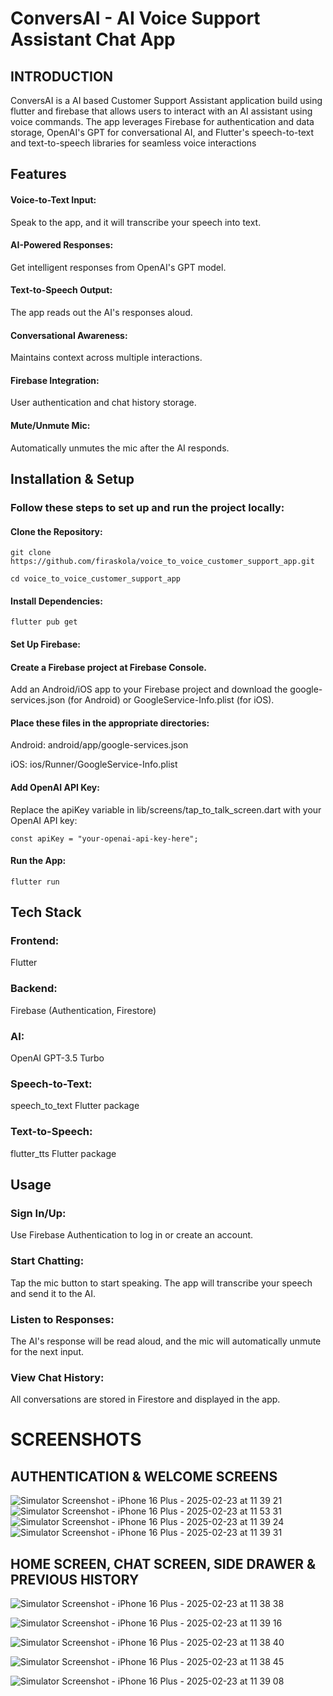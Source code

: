 # ConversAI - AI Voice Support Assistant Chat App
## INTRODUCTION

ConversAI is a AI based Customer Support Assistant application build using flutter and firebase that allows users to interact with an AI assistant using voice commands. The app leverages Firebase for authentication and data storage, OpenAI's GPT for conversational AI, and Flutter's speech-to-text and text-to-speech libraries for seamless voice interactions
## Features

#### Voice-to-Text Input:
Speak to the app, and it will transcribe your speech into text.
#### AI-Powered Responses:
Get intelligent responses from OpenAI's GPT model.
#### Text-to-Speech Output: 
The app reads out the AI's responses aloud.
#### Conversational Awareness:
Maintains context across multiple interactions.
#### Firebase Integration:
User authentication and chat history storage.
#### Mute/Unmute Mic:
Automatically unmutes the mic after the AI responds.

## Installation & Setup

### Follow these steps to set up and run the project locally:

#### Clone the Repository:

`git clone https://github.com/firaskola/voice_to_voice_customer_support_app.git`

`cd voice_to_voice_customer_support_app`

#### Install Dependencies:
`flutter pub get`
#### Set Up Firebase:
#### Create a Firebase project at Firebase Console.
Add an Android/iOS app to your Firebase project and download the google-services.json (for Android) or GoogleService-Info.plist (for iOS).

#### Place these files in the appropriate directories:
Android: android/app/google-services.json

iOS: ios/Runner/GoogleService-Info.plist

#### Add OpenAI API Key:
Replace the apiKey variable in lib/screens/tap_to_talk_screen.dart with your OpenAI API key:

`const apiKey = "your-openai-api-key-here";`

#### Run the App:
`flutter run`

## Tech Stack

### Frontend:
Flutter
### Backend:
Firebase (Authentication, Firestore)
### AI:
OpenAI GPT-3.5 Turbo
### Speech-to-Text:
speech_to_text Flutter package
### Text-to-Speech:
flutter_tts Flutter package


## Usage

### Sign In/Up:
Use Firebase Authentication to log in or create an account.
### Start Chatting:
Tap the mic button to start speaking. The app will transcribe your speech and send it to the AI.
### Listen to Responses:
The AI's response will be read aloud, and the mic will automatically unmute for the next input.
### View Chat History:
All conversations are stored in Firestore and displayed in the app.


# SCREENSHOTS

## AUTHENTICATION & WELCOME SCREENS
![Simulator Screenshot - iPhone 16 Plus - 2025-02-23 at 11 39 21](https://github.com/user-attachments/assets/cc835d7e-23bd-4701-a1c8-cedec74ff485) ![Simulator Screenshot - iPhone 16 Plus - 2025-02-23 at 11 53 31](https://github.com/user-attachments/assets/1892b169-e60f-4651-bd97-fa2d8191c30e)
![Simulator Screenshot - iPhone 16 Plus - 2025-02-23 at 11 39 24](https://github.com/user-attachments/assets/7ed8be85-c423-43fd-815f-77cd1dc91213) ![Simulator Screenshot - iPhone 16 Plus - 2025-02-23 at 11 39 31](https://github.com/user-attachments/assets/6d1f4954-f408-4269-ab08-7049e5a1fdbe)

## HOME SCREEN, CHAT SCREEN, SIDE DRAWER & PREVIOUS HISTORY
![Simulator Screenshot - iPhone 16 Plus - 2025-02-23 at 11 38 38](https://github.com/user-attachments/assets/0950f60f-7797-4ee4-a33a-9a23fdb909e3)

![Simulator Screenshot - iPhone 16 Plus - 2025-02-23 at 11 39 16](https://github.com/user-attachments/assets/e5e0e400-18f9-4f47-8ec9-17c4fd3524a1)

![Simulator Screenshot - iPhone 16 Plus - 2025-02-23 at 11 38 40](https://github.com/user-attachments/assets/ff9c9aba-b92a-44f1-98ea-2290b389a6d2)

![Simulator Screenshot - iPhone 16 Plus - 2025-02-23 at 11 38 45](https://github.com/user-attachments/assets/2140bf77-9288-4068-9af9-a05baaa7d1dc)

![Simulator Screenshot - iPhone 16 Plus - 2025-02-23 at 11 39 08](https://github.com/user-attachments/assets/0248e4a4-dd1f-41ed-a25e-e64ef4738819)












